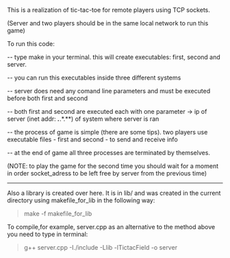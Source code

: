 This is a realization of tic-tac-toe for remote players using TCP sockets.

(Server and two players should be in the same local network to run this game)

To run this code:

-- type make in your terminal. this will create executables: first, second and server.

-- you can run this executables inside three different systems

-- server does need any comand line parameters and must be executed before both first and second

-- both first and second are executed each with one parameter -> ip of server (inet addr: ***.***.*.**) of system where server is ran

-- the process of game is simple (there are some tips). two players use executable files - first and second - to send and receive info

-- at the end of game all three processes are terminated by themselves.

(NOTE: to play the game for the second time you should wait for a moment in order socket_adress to be left free by server from the previous time)
____________________________________________________________________________________________________________________________

Also a library is created over here. It is in lib/ and was created in the current directory using makefile_for_lib in the following way:
> make -f makefile_for_lib

To compile,for example, server.cpp as an alternative to the method above you need to type in terminal:
> g++ server.cpp -I./include -Llib -lTictacField -o server
